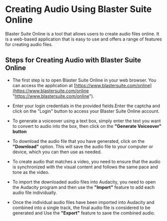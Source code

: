 # Creating Audio Using Blaster Suite Online

Blaster Suite Online is a tool that allows users to create audio files online. It is a web-based application that is easy to use and offers a range of features for creating audio files.

## Steps for Creating Audio with Blaster Suite Online

-   The first step is to open Blaster Suite Online in your web browser. You can access the application at [https://www.blastersuite.com/online](https://www.blastersuite.com/online "https://www.blastersuite.com/online").
    
-   Enter your login credentials in the provided fields.Enter the captcha and click on the "Login" button to access your Blaster Suite Online account.
    
-   To generate a voiceover using a text box, simply enter the text you want to convert to audio into the box, then click on the **"Generate Voiceover" button**
    
-   To download the audio file that you have generated, click on the **"Download"** option. This will save the audio file to your computer or device, which you can then use as needed.
    
-   To create audio that matches a video, you need to ensure that the audio is synchronized with the visual content and follows the same pace and tone as the video.
    
-   To import the downloaded audio files into Audacity, you need to open the Audacity program and then use the **"Import"** feature to add each audio file individually.
    
-   Once the individual audio files have been imported into Audacity and combined into a single track, the final audio file is considered to be generated and Use the **"Export"** feature to save the combined audio.
